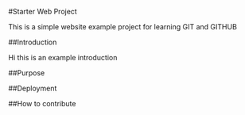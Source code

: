 #Starter Web Project

This is a simple website example project for learning GIT and GITHUB

##Introduction

Hi this is an example introduction

##Purpose

##Deployment

##How to contribute